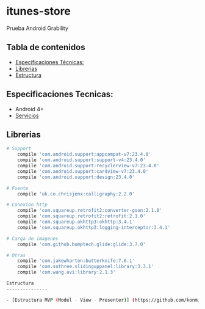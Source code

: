 # itunes-store
Prueba Android Grability

Tabla de contenidos
-----------------

- [Especificaciones Técnicas:](#especificaciones-tecnicas)
- [Librerias](#librerias)
- [Estructura](#estructura)


Especificaciones Tecnicas:
-------------

- Android 4+
- [Servicios](https://itunes.apple.com/us/rss/topfreeapplications/limit=20/json)

Librerias
---------------

```bash
# Support
    compile 'com.android.support:appcompat-v7:23.4.0'
    compile 'com.android.support:support-v4:23.4.0'
    compile 'com.android.support:recyclerview-v7:23.4.0'
    compile 'com.android.support:cardview-v7:23.4.0'
    compile 'com.android.support:design:23.4.0'

# Fuente
    compile 'uk.co.chrisjenx:calligraphy:2.2.0'

# Conexion http
    compile 'com.squareup.retrofit2:converter-gson:2.1.0'
    compile 'com.squareup.retrofit2:retrofit:2.1.0'
    compile 'com.squareup.okhttp3:okhttp:3.4.1'
    compile 'com.squareup.okhttp3:logging-interceptor:3.4.1'

# Carga de imagenes
    compile 'com.github.bumptech.glide:glide:3.7.0'

# Otras
    compile 'com.jakewharton:butterknife:7.0.1'
    compile 'com.sothree.slidinguppanel:library:3.3.1'
    compile 'com.wang.avi:library:2.1.3'

Estructura
---------------

- [Estructura MVP (Model - View - Presenter)] (https://github.com/konmik/konmik.github.io/wiki/Introduction-to-Model-View-Presenter-on-Android)
